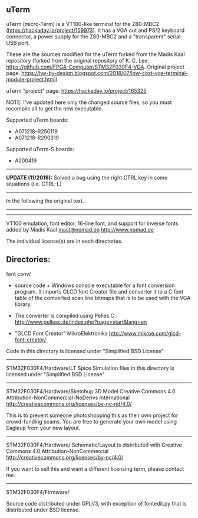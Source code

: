 ## uTerm


uTerm (micro-Term) is a VT100-like terminal for the Z80-MBC2 (https://hackaday.io/project/159973). It has a VGA out and PS/2 keyboard connector, a power supply for the Z80-MBC2 and a "transparent" serial-USB port.

These are the sources modified for the uTerm forked from the Madis Kaal 
repository (forked from the original repository of K. C. Lee: 
https://github.com/FPGA-Computer/STM32F030F4-VGA. Original project 
page: https://hw-by-design.blogspot.com/2018/07/low-cost-vga-terminal-module-project.html)


uTerm "project" page: https://hackaday.io/project/165325

NOTE: I've updated here only the changed source files, so you must recompile all to get the new executable.

Supported uTerm boards:

- A071218-R250119
- A071218-R290319

Supported uTerm-S boards:

- A200419

------------------------------------------------------------------------------

**UPDATE (11/2019):** Solved a bug using the right CTRL key in some situations (i.e. CTRL-L)

------------------------------------------------------------------------------

In the following the original text. 

------------------------------------------------------------------------------
------------------------------------------------------------------------------


VT100 emulation, font editor, 16-line font, and support for inverse fonts
added by Madis Kaal <mast@nomad.ee> http://www.nomad.ee


The individual license(s) are in each directories.

Directories:
------------------------------------------------------------------------------
font conv/ 
- source code + Windows console executable for a font conversion program.
It imports GLCD font Creator file and converter it to a C font table
of the comverted scan line bitmaps that is to be used with the VGA library.

- The converter is compiled using Pelles C
http://www.pellesc.de/index.php?page=start&lang=en

- "GLCD Font Creator" MikroElektronika
http://www.mikroe.com/glcd-font-creator/


Code in this directory is licensed under "Simplified BSD License"

-------------------------------------------------------------------------------
STM32F030F4/Hardware/LT Spice Simulation
files in this directory is licensed under "Simplified BSD License"

-------------------------------------------------------------------------------
STM32F030F4/Hardware/Sketchup 3D Model
Creative Commons 4.0 Attribution-NonCommercial-NoDerivs International
http://creativecommons.org/licenses/by-nc-nd/4.0/

This is to prevent someone photoshopping this as their own project for crowd-funding 
scams. You are free to generate your own model using Eagleup from your new layout.

-------------------------------------------------------------------------------
STM32F030F4/Hardware/
Schematic/Layout is distributed with Creative Commons 4.0 Attribution-NonCommercial
http://creativecommons.org/licenses/by-nc/4.0/

If you want to sell this and want a different licensing term, please contact me.

-------------------------------------------------------------------------------
STM32F030F4/Firmware/

Source code distributed under GPLV3, with exception of fontedit.py that is
distributed under BSD license.
